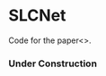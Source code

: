 # SLCNet
Code for the paper<<Long-Range Correlation Supervision for Land-Cover Classification from Remote Sensing Images>>.
### Under Construction

